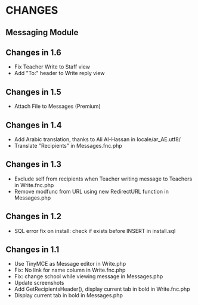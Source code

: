 # CHANGES
## Messaging Module

Changes in 1.6
--------------
- Fix Teacher Write to Staff view
- Add "To:" header to Write reply view

Changes in 1.5
--------------
- Attach File to Messages (Premium)

Changes in 1.4
--------------
- Add Arabic translation, thanks to Ali Al-Hassan in locale/ar_AE.utf8/
- Translate "Recipients" in Messages.fnc.php

Changes in 1.3
--------------
- Exclude self from recipients when Teacher writing message to Teachers in Write.fnc.php
- Remove modfunc from URL using new RedirectURL function in Messages.php

Changes in 1.2
--------------
- SQL error fix on install: check if exists before INSERT in install.sql

Changes in 1.1
--------------
- Use TinyMCE as Message editor in Write.php
- Fix: No link for name column in Write.fnc.php
- Fix: change school while viewing message in Messages.php
- Update screenshots
- Add GetRecipientsHeader(), display current tab in bold in Write.fnc.php
- Display current tab in bold in Messages.php
